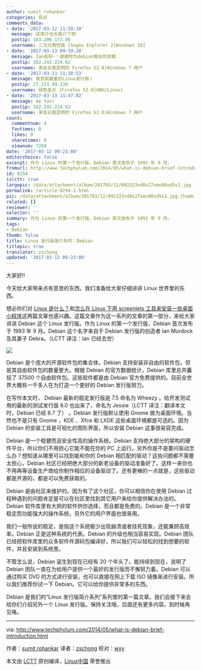 ```yaml
---
author: sumit rohankar
categories: 观点
comments_data:
- date: '2017-03-12 11:59:10'
  message: 这简介也太简介了吧
  postip: 183.206.172.86
  username: 二次元萌控森 [Sogou Explorer 2|Windows 10]
- date: '2017-03-13 09:19:28'
  message: Ian走好~！谢谢你为debian做出的贡献
  postip: 182.242.224.62
  username: 来自云南昆明的 Firefox 52.0|Windows 7 用户
- date: '2017-03-13 11:38:53'
  message: 我目前最爱的Linux发行版！
  postip: 27.223.99.130
  username: 绿色圣光 [Firefox 52.0|GNU/Linux]
- date: '2017-03-13 11:47:02'
  message: me too!
  postip: 182.242.224.62
  username: 来自云南昆明的 Firefox 52.0|Windows 7 用户
count:
  commentnum: 4
  favtimes: 0
  likes: 0
  sharetimes: 0
  viewnum: 7269
date: '2017-03-12 09:23:00'
editorchoice: false
excerpt: 作为 Linux 的第一个发行版，Debian 首次发布于 1993 年 9 月。
fromurl: http://www.techphylum.com/2014/05/what-is-debian-brief-introduction.html
id: 8294
islctt: true
largepic: /data/attachment/album/201703/12/092323vd0x27xmu00xd5x1.jpg
permalink: /article-8294-1.html
pic: /data/attachment/album/201703/12/092323vd0x27xmu00xd5x1.jpg.thumb.jpg
related: []
reviewer: ''
selector: ''
summary: 作为 Linux 的第一个发行版，Debian 首次发布于 1993 年 9 月。
tags:
- Debian
thumb: false
title: Linux 发行版简介系列：Debian
titlepic: true
translator: zschong
updated: '2017-03-12 09:23:00'
---
```


大家好!!


今天给大家带来点有意思的东西。我们准备给大家仔细讲讲 Linux 世界里的东西。


想必你们对 [Linux 是什么？](/article-8285-1.html)和[怎么在 Linux 下用 screenlets 工具来安装一些桌面小程序](http://www.techphylum.com/2014/05/desktop-gadgets-in-linux-ubuntu.html)这两篇文章也感兴趣。这篇文章作为这一系列的文章的第一部分，来给大家讲讲 Debian 这个 Linux 发行版。作为 Linux 的第一个发行版，Debian 首次发布于 1993 年 9 月。Debian 这个名字来自于 Debian 发行版的创造者 Ian Murdock 及其妻子 Debra。（LCTT 译注：Ian 已经去世）


![](/data/attachment/album/201703/12/092323vd0x27xmu00xd5x1.jpg)


Debian 是个庞大的开源软件包的集合体。Debian 支持安装非自由的软件包，但是其自由软件包的数量更大。根据 Debian 的官方数据统计，Debian 库里总共囊括了 37500 个自由软件包。这些软件都是由 Debian 官方免费提供的。目前全世界大概有一千多人在为打造一个更好的 Debian 发行版努力。


在写作本文时， Debian 最新的稳定发行版是 7.5 命名为 Wheezy 。给开发测试用的最新的测试发行版 8.0 也出来了，命名为 Jessie（LCTT 译注：翻译本文时，Debian 已经 8.7 了） 。Debian 发行版默认使用 Gnome 做为桌面环境。当然也不是只有 Gnome ，KDE 、Xfce 和 LXDE 这些桌面环境都是可选的。因为 Debian 的安装工具是可视化的图形界面，所以安装 Debian 这事很易容完成。


Debian 是一个稳健而且安全性高的操作系统。Debian 支持绝大部分的架构的硬件平台，所以你们不用担心它能不能在你的 PC 上运行。另外你是不是要问驱动怎么办？想知道从哪里可以找到能和你的 Debian 相匹配的驱动？这些问题都不需要太担心，Debian 社区已经把绝大部分的新老设备的驱动准备好了。这样一来你也不用再等设备生产商给你制作相应的设备驱动了。还有更棒的一点就是，这些驱动都是开源的，都是可以免费获取的。


Debian 是由社区来维护的。因为有了这个社区，你可以相信你在使用 Debian 过程种遇到的问题肯定是可以在社区里找到其它用户来给你提供解决办法的。Debian 软件库里有大把的软件供你选择，而且都是免费的。Debian 是一个非常稳定而功能强大的操作系统，另外它的用户界面也很易用。


我们一般所说的稳定，是指这个系统极少出现崩溃或者挂死现象，还能兼顾高效率。Debian 正是这种系统的代表。Debian 的升级也相当容易实现。Debian 团队已经把软件库里的众多软件件源码包编译好，所以我们可以轻松的找到想要的软件，并且安装到系统里。


不管怎么说，Debian 诞生到现在已经有 20 个年头了。能持续到现在，说明了 Debian 团队一直在为给用户提供一个最好的发行版而不懈努力着。Debian 可以通过购买 DVD 的方式进行安装，也可以直接在网上下载 ISO 镜像来进行安装。所以我们推荐你试一下 Debian。它可以给你提供非常多的东西。


Debian 是我们的“Linux 发行版简介系列”系列里的第一篇文章。我们会接下来会给你们介绍另外一个 Linux 发行版。保持关注哦，后面还有更多内容。到时候再见咯。




---


via: <http://www.techphylum.com/2014/05/what-is-debian-brief-introduction.html>


作者：[sumit rohankar](https://plus.google.com/112160169713374382262)  译者：[zschong](https://github.com/zschong) 校对：[wxy](https://github.com/wxy)


本文由 [LCTT](https://github.com/LCTT/TranslateProject) 原创编译，[Linux中国](https://linux.cn/) 荣誉推出